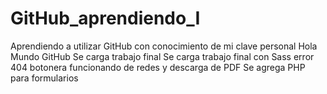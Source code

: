 # GitHub_aprendiendo_I
Aprendiendo a utilizar GitHub con conocimiento de mi clave personal
Hola Mundo GitHub 
Se carga trabajo final
Se carga trabajo final con Sass  error 404 botonera funcionando de redes y descarga de PDF
Se agrega PHP para formularios
